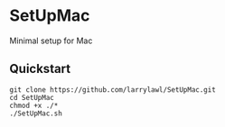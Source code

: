 # SetUpMac
Minimal setup for Mac
## Quickstart
```
git clone https://github.com/larrylawl/SetUpMac.git
cd SetUpMac
chmod +x ./*
./SetUpMac.sh
```

